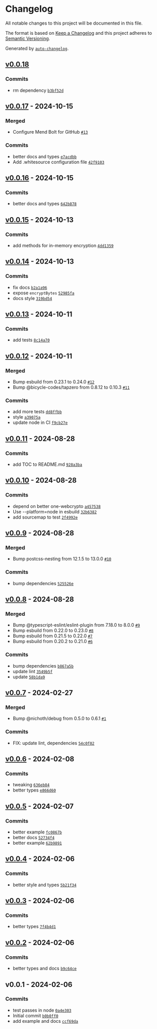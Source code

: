 # Changelog

All notable changes to this project will be documented in this file.

The format is based on [Keep a Changelog](https://keepachangelog.com/en/1.0.0/)
and this project adheres to [Semantic Versioning](https://semver.org/spec/v2.0.0.html).

Generated by [`auto-changelog`](https://github.com/CookPete/auto-changelog).

## [v0.0.18](https://github.com/bicycle-codes/crypto-stream/compare/v0.0.17...v0.0.18)

### Commits

- rm dependency [`b3bf52d`](https://github.com/bicycle-codes/crypto-stream/commit/b3bf52d87cfba45113e94377286563ca6bb243b9)

## [v0.0.17](https://github.com/bicycle-codes/crypto-stream/compare/v0.0.16...v0.0.17) - 2024-10-15

### Merged

- Configure Mend Bolt for GitHub [`#13`](https://github.com/bicycle-codes/crypto-stream/pull/13)

### Commits

- better docs and types [`e7acdbb`](https://github.com/bicycle-codes/crypto-stream/commit/e7acdbb45a924263516edf02b2f2e53718125a48)
- Add .whitesource configuration file [`42f9103`](https://github.com/bicycle-codes/crypto-stream/commit/42f9103067ae69d73256c6c1f0e4ac973c715c42)

## [v0.0.16](https://github.com/bicycle-codes/crypto-stream/compare/v0.0.15...v0.0.16) - 2024-10-15

### Commits

- better docs and types [`642b878`](https://github.com/bicycle-codes/crypto-stream/commit/642b87829fd79c274fe05bfd2dd0786fc71daf47)

## [v0.0.15](https://github.com/bicycle-codes/crypto-stream/compare/v0.0.14...v0.0.15) - 2024-10-13

### Commits

- add methods for in-memory encryption [`4dd1359`](https://github.com/bicycle-codes/crypto-stream/commit/4dd135976bd3b5b4de9d065af6b97e47e9864fe0)

## [v0.0.14](https://github.com/bicycle-codes/crypto-stream/compare/v0.0.13...v0.0.14) - 2024-10-13

### Commits

- fix docs [`b2a1a96`](https://github.com/bicycle-codes/crypto-stream/commit/b2a1a964af090b0ad5e175e479dc782115a7ea2f)
- expose `encryptBytes` [`52985fa`](https://github.com/bicycle-codes/crypto-stream/commit/52985fa3aad7e4d9a0401ce191846d4a294f3c06)
- docs style [`319bd54`](https://github.com/bicycle-codes/crypto-stream/commit/319bd54e725bfb8e3cf495dd385ce688ecbe132e)

## [v0.0.13](https://github.com/bicycle-codes/crypto-stream/compare/v0.0.12...v0.0.13) - 2024-10-11

### Commits

- add tests [`8c14a70`](https://github.com/bicycle-codes/crypto-stream/commit/8c14a70fe72ba5c44d6f285a2d55d54af967d9a9)

## [v0.0.12](https://github.com/bicycle-codes/crypto-stream/compare/v0.0.11...v0.0.12) - 2024-10-11

### Merged

- Bump esbuild from 0.23.1 to 0.24.0 [`#12`](https://github.com/bicycle-codes/crypto-stream/pull/12)
- Bump @bicycle-codes/tapzero from 0.8.12 to 0.10.3 [`#11`](https://github.com/bicycle-codes/crypto-stream/pull/11)

### Commits

- add more tests [`dd8ffbb`](https://github.com/bicycle-codes/crypto-stream/commit/dd8ffbbd0d1d5b43648524dd58d17f0e27e3824e)
- style [`a39075a`](https://github.com/bicycle-codes/crypto-stream/commit/a39075a2ac6e79feacfb5d03bc9733c268f9c0b8)
- update node in CI [`f9cb27e`](https://github.com/bicycle-codes/crypto-stream/commit/f9cb27e590d067a4c47d16f55dd9ab67c53f0570)

## [v0.0.11](https://github.com/bicycle-codes/crypto-stream/compare/v0.0.10...v0.0.11) - 2024-08-28

### Commits

- add TOC to README.md [`928a3ba`](https://github.com/bicycle-codes/crypto-stream/commit/928a3baa5555af243cd50e2cfa61462226bf4217)

## [v0.0.10](https://github.com/bicycle-codes/crypto-stream/compare/v0.0.9...v0.0.10) - 2024-08-28

### Commits

- depend on better one-webcrypto [`a457538`](https://github.com/bicycle-codes/crypto-stream/commit/a457538d108cd91d095266ad0d7b824e5013b142)
- Use --platform=node in esbuild [`32b6382`](https://github.com/bicycle-codes/crypto-stream/commit/32b63821b0f7954cde0b742524bd433d02fe5674)
- add sourcemap to test [`2f4992e`](https://github.com/bicycle-codes/crypto-stream/commit/2f4992ed9ebd44d08911053a653c7b0a9265adb0)

## [v0.0.9](https://github.com/bicycle-codes/crypto-stream/compare/v0.0.8...v0.0.9) - 2024-08-28

### Merged

- Bump postcss-nesting from 12.1.5 to 13.0.0 [`#10`](https://github.com/bicycle-codes/crypto-stream/pull/10)

### Commits

- bump dependencies [`525526e`](https://github.com/bicycle-codes/crypto-stream/commit/525526efecbf5e043e08a375fbe016dfdfa4c43b)

## [v0.0.8](https://github.com/bicycle-codes/crypto-stream/compare/v0.0.7...v0.0.8) - 2024-08-28

### Merged

- Bump @typescript-eslint/eslint-plugin from 7.18.0 to 8.0.0 [`#9`](https://github.com/bicycle-codes/crypto-stream/pull/9)
- Bump esbuild from 0.22.0 to 0.23.0 [`#8`](https://github.com/bicycle-codes/crypto-stream/pull/8)
- Bump esbuild from 0.21.5 to 0.22.0 [`#7`](https://github.com/bicycle-codes/crypto-stream/pull/7)
- Bump esbuild from 0.20.2 to 0.21.0 [`#6`](https://github.com/bicycle-codes/crypto-stream/pull/6)

### Commits

- bump dependencies [`b867a5b`](https://github.com/bicycle-codes/crypto-stream/commit/b867a5bf1ad7ceb2fcef2e9ac67008ea22f0329b)
- update lint [`3549b5f`](https://github.com/bicycle-codes/crypto-stream/commit/3549b5fc44117023f477ffa2c73b280b77af802d)
- update [`58b1da9`](https://github.com/bicycle-codes/crypto-stream/commit/58b1da9510d0ecb966ab37266352dee88ac4512a)

## [v0.0.7](https://github.com/bicycle-codes/crypto-stream/compare/v0.0.6...v0.0.7) - 2024-02-27

### Merged

- Bump @nichoth/debug from 0.5.0 to 0.6.1 [`#1`](https://github.com/bicycle-codes/crypto-stream/pull/1)

### Commits

- FIX: update lint, dependencies [`54c0f02`](https://github.com/bicycle-codes/crypto-stream/commit/54c0f029fcae6af5e852a3a4d63c7247a5b0dd1b)

## [v0.0.6](https://github.com/bicycle-codes/crypto-stream/compare/v0.0.5...v0.0.6) - 2024-02-08

### Commits

- tweaking [`636eb84`](https://github.com/bicycle-codes/crypto-stream/commit/636eb84c5202931eeb498cbc600bece06f66f448)
- better types [`e866d60`](https://github.com/bicycle-codes/crypto-stream/commit/e866d60a055dc2f0b1e8b355d81dacb9df1e439f)

## [v0.0.5](https://github.com/bicycle-codes/crypto-stream/compare/v0.0.4...v0.0.5) - 2024-02-07

### Commits

- better example [`fc0867b`](https://github.com/bicycle-codes/crypto-stream/commit/fc0867b47d83159d07e3785be8daa772da0059e8)
- better docs [`52734f4`](https://github.com/bicycle-codes/crypto-stream/commit/52734f47553d58b75a21be0882924f8d9b1273a9)
- better example [`62b9891`](https://github.com/bicycle-codes/crypto-stream/commit/62b989131b2ad617cfa25102912f79a76f790a9d)

## [v0.0.4](https://github.com/bicycle-codes/crypto-stream/compare/v0.0.3...v0.0.4) - 2024-02-06

### Commits

- better style and types [`5b21f34`](https://github.com/bicycle-codes/crypto-stream/commit/5b21f34abcbd0c3a435ebbe264fdf0a291b2c7a7)

## [v0.0.3](https://github.com/bicycle-codes/crypto-stream/compare/v0.0.2...v0.0.3) - 2024-02-06

### Commits

- better types [`7f4b4d1`](https://github.com/bicycle-codes/crypto-stream/commit/7f4b4d1dd9320453e098cfd630133db57a5ec2f4)

## [v0.0.2](https://github.com/bicycle-codes/crypto-stream/compare/v0.0.1...v0.0.2) - 2024-02-06

### Commits

- better types and docs [`b9c64ce`](https://github.com/bicycle-codes/crypto-stream/commit/b9c64ce3c7648f2d51c1848db3b177daaccb8cb5)

## v0.0.1 - 2024-02-06

### Commits

- test passes in node [`0a4e303`](https://github.com/bicycle-codes/crypto-stream/commit/0a4e30304d2b33f859b1334777548206f062c7fe)
- Initial commit [`b0b0ff0`](https://github.com/bicycle-codes/crypto-stream/commit/b0b0ff0af13ac4af5608237717738e2d43ebbfd9)
- add example and docs [`ccf69da`](https://github.com/bicycle-codes/crypto-stream/commit/ccf69da264af3b074383c59e5bbb42af81a60667)
